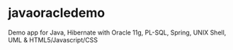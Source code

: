 javaoracledemo
==============

Demo app for Java, Hibernate with Oracle 11g, PL-SQL, Spring, UNIX Shell,  UML &amp; HTML5/Javascript/CSS
